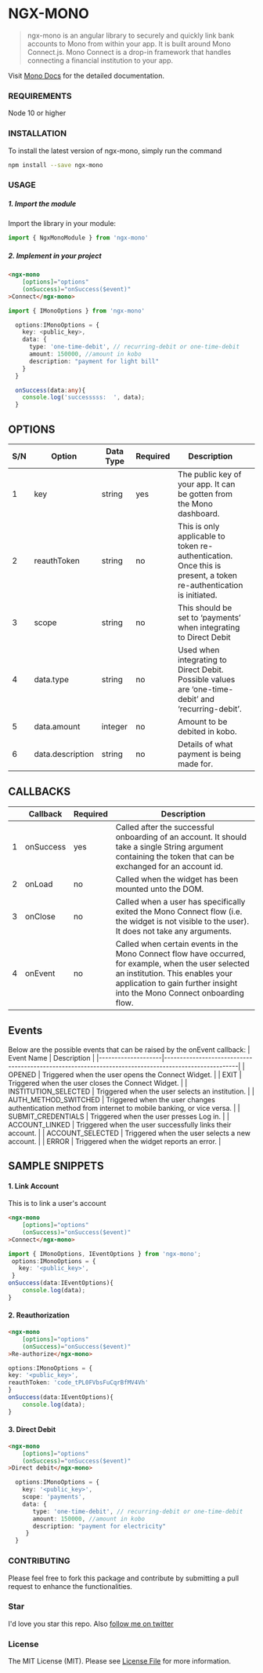 # NGX-MONO
> ngx-mono is an angular library to securely and quickly link bank accounts to Mono from within your app. It is built around Mono Connect.js. 
Mono Connect is a drop-in framework that handles connecting a financial institution to your app.

Visit [Mono Docs](https://docs.mono.co/docs/intro-to-mono-connect-widget) for the detailed documentation.

### REQUIREMENTS
Node 10 or higher

### INSTALLATION
To install the latest version of ngx-mono, simply run the command
```bash
npm install --save ngx-mono
```

### USAGE
##### 1. Import the module
Import the library in your module:
```ts
import { NgxMonoModule } from 'ngx-mono'
```

##### 2. Implement in your project
```html
<ngx-mono
    [options]="options"
    (onSuccess)="onSuccess($event)"
>Connect</ngx-mono>
```
```ts
import { IMonoOptions } from 'ngx-mono'

  options:IMonoOptions = {
    key: <public_key>,
    data: {
      type: 'one-time-debit', // recurring-debit or one-time-debit
      amount: 150000, //amount in kobo
      description: "payment for light bill"
    }
  }

  onSuccess(data:any){
    console.log('successsss:  ', data);
  }
```

## OPTIONS
| S/N | Option           | Data Type | Required | Description                                                                                                       |   |
|-----|------------------|-----------|----------|-------------------------------------------------------------------------------------------------------------------|---|
| 1   | key              | string    | yes      | The public key of your app. It can be gotten from the Mono dashboard.                                             |   |
| 2   | reauthToken      | string    | no       | This is only applicable to token re-authentication. Once this is present, a token re-authentication is initiated. |   |
| 3   | scope            | string    | no       | This should be set to ‘payments’ when integrating to Direct Debit                                                 |   |
| 4   | data.type        | string    | no       | Used when integrating to Direct Debit. Possible values are ‘one-time-debit’ and ‘recurring-debit’.                |   |
| 5   | data.amount      | integer   | no       | Amount to be debited in kobo.                                                                                     |   |
| 6   | data.description | string    | no       | Details of what payment is being made for.                                                                        |   |

## CALLBACKS
|   | Callback     | Required | Description                                                                                                                                                                                                         |
|---|-----------|----------|---------------------------------------------------------------------------------------------------------------------------------------------------------------------------------------------------------------------|
| 1 | onSuccess | yes      | Called after the successful onboarding of an account. It should take a single String argument containing the token that can be exchanged for an account id.                                                         |
| 2 | onLoad    | no       | Called when the widget has been mounted unto the DOM.                                                                                                                                                               |
| 3 | onClose   | no       | Called when a user has specifically exited the Mono Connect flow (i.e. the widget is not visible to the user). It does not take any arguments.                                                                      |
| 4 | onEvent   | no       | Called when certain events in the Mono Connect flow have occurred, for example, when the user selected an institution. This enables your application to gain further insight into the Mono Connect onboarding flow. |

## Events
Below are the possible events that can be raised by the onEvent callback:
|      Event Name      |                                              Description                                              |
|--------------------|-----------------------------------------------------------------------------------------------------|
| OPENED               | Triggered when the user opens the Connect Widget.                                                     |
| EXIT                 | Triggered when the user closes the Connect Widget.                                                    |
| INSTITUTION_SELECTED | Triggered when the user selects an institution.                                                       |
| AUTH_METHOD_SWITCHED | Triggered when the user changes authentication method from internet to mobile banking, or vice versa. |
| SUBMIT_CREDENTIALS   | Triggered when the user presses Log in.                                                               |
| ACCOUNT_LINKED       | Triggered when the user successfully links their account.                                             |
| ACCOUNT_SELECTED     | Triggered when the user selects a new account.                                                        |
| ERROR                | Triggered when the widget reports an error.                                                           |

## SAMPLE SNIPPETS
#### 1. Link Account
This is to link a user's account
```html
<ngx-mono
    [options]="options"
    (onSuccess)="onSuccess($event)"
>Connect</ngx-mono>
```

```ts
import { IMonoOptions, IEventOptions } from 'ngx-mono';
 options:IMonoOptions = {
   key: '<public_key>',
 }
onSuccess(data:IEventOptions){
    console.log(data);
}
```

#### 2. Reauthorization
```html
<ngx-mono
    [options]="options"
    (onSuccess)="onSuccess($event)"
>Re-authorize</ngx-mono>
```

```ts
options:IMonoOptions = {
key: '<public_key>',
reauthToken: 'code_tPL0FVbsFuCqrBfMV4Vh'
}
onSuccess(data:IEventOptions){
    console.log(data);
}
```

#### 3. Direct Debit
```html
<ngx-mono
    [options]="options"
    (onSuccess)="onSuccess($event)"
>Direct debit</ngx-mono>
```
```ts
  options:IMonoOptions = {
    key: '<public_key>',
    scope: 'payments',
    data: {
       type: 'one-time-debit', // recurring-debit or one-time-debit
       amount: 150000, //amount in kobo
       description: "payment for electricity"
     }
  }
```
### CONTRIBUTING
Please feel free to fork this package and contribute by submitting a pull request to enhance the functionalities.

### Star
 I'd love you star this repo. Also [follow me on twitter](https://twitter.com/dev_toyosi)
 
### License
The MIT License (MIT). Please see [License File](LICENSE.md) for more information.
